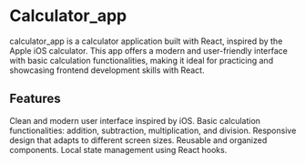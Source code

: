 # Calculator_app
calculator_app is a calculator application built with React, inspired by the Apple iOS calculator. This app offers a modern and user-friendly interface with basic calculation functionalities, making it ideal for practicing and showcasing frontend development skills with React.

## Features
Clean and modern user interface inspired by iOS.
Basic calculation functionalities: addition, subtraction, multiplication, and division.
Responsive design that adapts to different screen sizes.
Reusable and organized components.
Local state management using React hooks.
